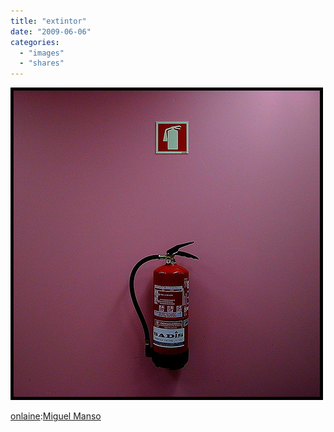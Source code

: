 ```yaml
---
title: "extintor"
date: "2009-06-06"
categories: 
  - "images"
  - "shares"
---
```


![](images/HOKAT8uAwnsvhdgaWXhCoCngo1_500.jpg)

[onlaine](http://onlaine.tumblr.com/post/111588378):[Miguel Manso](http://flickr.com/photos/mmanso)
